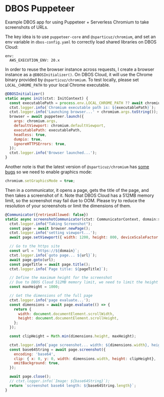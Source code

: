 # DBOS Puppeteer
Example DBOS app for using Puppeteer + Serverless Chromium to take screenshots of URLs.

The key idea is to use `puppeteer-core` and `@sparticuz/chromium`, and set an env variable in `dbos-config.yaml` to correctly load shared libraries on DBOS Cloud:
```
env:
  AWS_EXECUTION_ENV: 20.x
```

In order to reuse the browser instance across requests, I create a browser instance as a `@DBOSInitializer()`.
On DBOS Cloud, it will use the Chrome binary provided by `@sparticuz/chromium`. To test locally, please set `LOCAL_CHROME_PATH` to your local Chrome executable. 
```js
@DBOSInitializer()
static async init(ctxt: InitContext) {
  const executablePath = process.env.LOCAL_CHROME_PATH ?? await chromium.executablePath();
  ctxt.logger.info(`Chromium executable path is: ${executablePath}`);
  ctxt.logger.info('Launching browser...' + chromium.args.toString());
  browser = await puppeteer.launch({
    args: chromium.args,
    defaultViewport: chromium.defaultViewport,
    executablePath: executablePath,
    headless: true,
    dumpio: true,
    ignoreHTTPSErrors: true,
  });
  ctxt.logger.info('Browser launched...');
}
```

Another note is that the latest version of `@sparticuz/chromium` has [some bugs](https://github.com/Sparticuz/chromium/issues/247) so we need to enable graphics mode:
```js
chromium.setGraphicsMode = true;
```

Then in a communicator, it opens a page, gets the title of the page, and then takes a screenshot of it. Note that DBOS Cloud has a 512MB memory limit, so the screenshot may fail due to OOM. Please try to reduce the resolution of your screenshots or limit the dimensions of them.
```js
@Communicator({retriesAllowed: false})
static async screenshotCommunicator(ctxt: CommunicatorContext, domain:string) {
  ctxt.logger.info("Taking Screenshot");
  const page = await browser.newPage();
  ctxt.logger.info('setting viewport...');
  await page.setViewport({ width: 1200, height: 800, deviceScaleFactor: 1 });

  // Go to the https site
  const url = `https://${domain}`;
  ctxt.logger.info(`goto page... ${url}`);
  await page.goto(url);
  const pageTitle = await page.title();
  ctxt.logger.info(`Page title: ${pageTitle}`);

  // Define the maximum height for the screenshot
  // Due to DBOS Cloud 512MB memory limit, we need to limit the height of the screenshot
  const maxHeight = 1000;

  // Get the dimensions of the full page
  ctxt.logger.info('page evaluate...');
  const dimensions = await page.evaluate(() => {
    return {
      width: document.documentElement.scrollWidth,
      height: document.documentElement.scrollHeight,
    };
  });

  const clipHeight = Math.min(dimensions.height, maxHeight);

  ctxt.logger.info(`page screenshot... width: ${dimensions.width}, height: ${clipHeight}`);
  const base64String = await page.screenshot({
    encoding: 'base64',
    clip: { x: 0, y: 0, width: dimensions.width, height: clipHeight},
    omitBackground: true,
  });

  await page.close();
  // ctxt.logger.info(`Image: ${base64String}`);
  return `screenshot base64 length: ${base64String.length}`;
}
```
